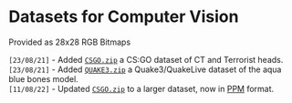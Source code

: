 # Datasets for Computer Vision
Provided as 28x28 RGB Bitmaps

`[23/08/21]` - Added [`CSGO.zip`](https://github.com/TFCNN/DOCS/raw/main/DATASETS/CSGO.zip) a CS:GO dataset of CT and Terrorist heads.<br>
`[23/08/21]` - Added [`QUAKE3.zip`](https://github.com/TFCNN/DOCS/raw/main/DATASETS/QUAKE3.zip) a Quake3/QuakeLive dataset of the aqua blue bones model.<br>
`[11/08/22]` - Updated [`CSGO.zip`](https://github.com/TFCNN/DOCS/raw/main/DATASETS/CSGO.zip) to a larger dataset, now in [PPM](http://netpbm.sourceforge.net/doc/ppm.html) format.
